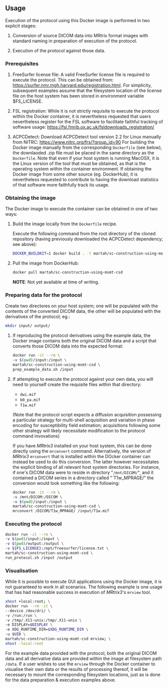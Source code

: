 ## Usage

Execution of the protocol using this Docker image is performed in two explicit stages:

1.  Conversion of source DICOM data into MRtrix format images with standard naming
    in preparation of execution of the protocol.

2.  Execution of the protocol against those data.

### Prerequisites

1.  FreeSurfer license file:
    A valid FreeSurfer license file is required to execute the protocol.
    This can be obtained from:
    https://surfer.nmr.mgh.harvard.edu/registration.html.
    For simplicity, subsequent examples assume that the filesystem location
    of the license file on the host system has been stored in environment variable $FS_LICENSE.

2.  FSL registration:
    While it is not strictly requisite to execute the protocol within the Docker container,
    it is nevertheless requested that users nevertheless register for the FSL software
    to facilitate faithful tracking of software usage:
    https://fsl.fmrib.ox.ac.uk/fsldownloads_registration/

3.  ACPCDetect:
    Download ACPCDetect tool version 2.2 for Linux manually from NITRC:
    https://www.nitrc.org/frs/?group_id=90
    For building the Docker image manually from the corresponding `Dockerfile` (see below),
    the downlaoded .zip file must be placed in the same directory as the `Dockerfile`.
    Note that even if your host system is running MacOSX,
    it is the Linux version of the tool that must be obtained,
    as that is the operating system within the container environment.
    If obtaining the Docker image from some other source (eg. DockerHub),
    it is nevertheless requested to contribute to having the download statistics of that software
    more faithfully track its usage.

### Obtaining the image

The Docker image to execute the container can be obtained in one of two ways:

1.  Build the image locally from the `Dockerfile` recipe.

    Execute the following command from the root directory of the cloned repository
    (having previously downloaded the ACPCDetect dependency; see above):
    ```bash
    DOCKER_BUILDKIT=1 docker build . -t martah/sc-construction-using-msmt-csd
    ```

2.  Pull the image from DockerHub:

    ```bash
    docker pull martah/sc-construction-using-msmt-csd
    ```

    **NOTE**: Not yet available at time of writing.

### Preparing data for the protocol

Create two directores on your host system;
one will be populated with the contents of the converted DICOM data,
the other will be populated with the derivatives of the protocol; eg.:

```bash
mkdir input/ output/
```

1.  If reproducing the protocol derivatives using the example data,
    the Docker image contains both the original DICOM data
    and a script that converts those DICOM data into the expected format:

    ```bash
    docker run -it --rm \
    -v $(pwd)/input:/input \
    martah/sc-construction-using-msmt-csd \
    prep_example_data.sh /input
    ```

2.  If attempting to execute the protocol against your own data,
    you will need to yourself create the requisite files within that directory:

    -   `dwi.mif`
    -   `b0_pa.mif`
    -   `T1w.mif`

    (Note that the protocol script expects a diffusion acquisition
    possessing a particular strategy for multi-shell acquisition
    and variation in phase encoding for susceptibility field estimation;
    acquisitions following some other strategy
    will likely necessitate modification to the protocol command invovations)

    If you have *MRtrix3* installed on your host system,
    this can be done directly using the `mrconvert` command.
    Alternatively, the version of *MRtrix3* `mrconvert` that is installed within the DOcker container
    can instead be used to do this conversion.
    The latter however necessitates the explicit binding of all relevant host system directories.
    For instance, if one's DICOM data were to reside in directory "`/mnt/DICOM/`",
    and it contained a DICOM series in a directory called "`T1w_MPRAGE/"
    the conversion would look something like the following:

    ```bash
    docker run -it --rm \
    -v /mnt/DICOM:/DICOM \
    -v $(pwd)/input:/input \
    martah/sc-construction-using-msmt-csd \
    mrconvert /DICOM/T1w_MPRAGE/ /input/T1w.mif
    ```

### Executing the protocol

```bash
docker run -it --rm \
-v $(pwd)/input:/input \
-v $(pwd)/output:/output \
-v ${FS_LICENSE}:/opt/freesurfer/license.txt \
martah/sc-construction-using-msmt-csd \
run_protocol.sh /input /output
```

### Visualisation

While it is possible to execute GUI applications using the Docker image,
it is not guaranteed to work in all scenarios.
The following example is one usage that has had reasonable success
in execution of *MRtrix3*'s `mrview` tool.

```bash
xhost +local:root; \
docker run --rm -it \
--device /dev/dri/ \
-v /run:/run \
-v /tmp/.X11-unix:/tmp/.X11-unix \
-e DISPLAY=$DISPLAY \
-e XDG_RUNTIME_DIR=$XDG_RUNTIME_DIR \
-u $UID \
martah/sc-construction-using-msmt-csd mrview; \
xhost -local:root
```

For the example data provided with the protocol,
both the original DICOM data and all derivative data
are provided within the image at filesystem path `/data`.
If a user wishes to use the `mrview` through the Docker container
to visualise their own data or the results of processing thereof,
it will be necessary to mount the corresponding filesystem locations,
just as is done for the data preparation & execution examples above.

